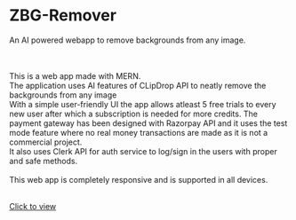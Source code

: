 # ZBG-Remover

An AI powered webapp to remove backgrounds from any image.

<br><br> 
This is a web app made with MERN.
<br> The application uses AI features of CLipDrop API to neatly remove the backgrounds from any image
<br> With a simple user-friendly UI the app allows atleast 5 free trials to every new user after which a subscription is needed for more credits. The payment gateway has been designed with Razorpay API and it uses the test mode feature where no real money transactions are made as it is not a commercial project.
<br> It also uses Clerk API for auth service to log/sign in the users with proper and safe methods.
<br><br> This web app is completely responsive and is supported in all devices. 

<br>
<a href="https://zbg-remover.vercel.app/">Click to view</a>
